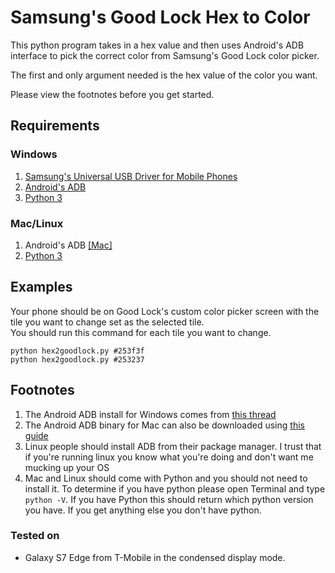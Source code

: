 # Samsung's Good Lock Hex to Color
This python program takes in a hex value and then uses Android's ADB interface to pick the correct color from Samsung's Good Lock color picker.

The first and only argument needed is the hex value of the color you want.

Please view the footnotes before you get started.

## Requirements

### Windows  
1. [Samsung's Universal USB Driver for Mobile Phones](http://downloadcenter.samsung.com/content/DR/201602/20160219075034805/SAMSUNG_USB_Driver_for_Mobile_Phones_v1.5.45.00.exe)  
2. [Android's ADB](https://www.androidfilehost.com/?fid=24521665358595410)
3. [Python 3](https://www.python.org/)

### Mac/Linux
1. Android's ADB [[Mac]](mac-tools/adb)
2. [Python 3](https://www.python.org/)

## Examples
Your phone should be on Good Lock's custom color picker screen with the tile you want to change set as the selected tile.   
You should run this command for each tile you want to change.

`python hex2goodlock.py #253f3f`  
`python hex2goodlock.py #253237`


## Footnotes
1. The Android ADB install for Windows comes from [this thread](http://forum.xda-developers.com/showthread.php?t=2317790)
2. The Android ADB binary for Mac can also be downloaded using [this guide](http://forum.xda-developers.com/showthread.php?t=1917237)
3. Linux people should install ADB from their package manager. I trust that if you're running linux you know what you're doing and don't want me mucking up your OS
4. Mac and Linux should come with Python and you should not need to install it. To determine if you have python please open Terminal and type `python -V`. If you have Python this should return which python version you have. If you get anything else you don't have python.

### Tested on
* Galaxy S7 Edge from T-Mobile in the condensed display mode.
